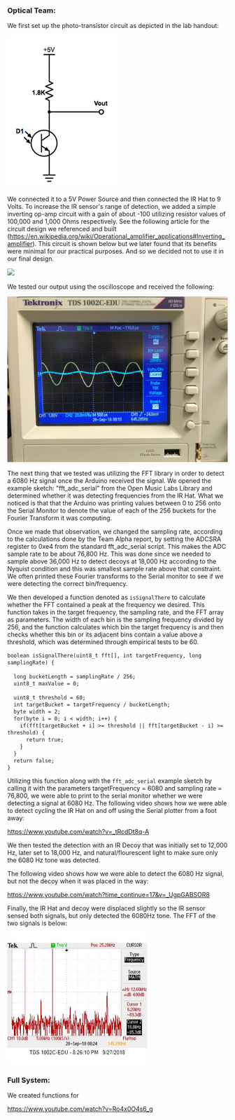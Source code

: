 ### Optical Team:

We first set up the photo-transistor circuit as depicted in the lab handout:

<img src=https://github.com/Blue9/ece3400-team20/blob/gh-pages/img/portfolio/phototransistor.png width=250>

We connected it to a 5V Power Source and then connected the IR Hat to 9 Volts. To increase the IR sensor's range of detection, we added a simple inverting op-amp circuit with a gain of about -100 utilizing resistor values of 100,000 and 1,000 Ohms respectively. See the following article for the circuit design we referenced and built (https://en.wikipedia.org/wiki/Operational_amplifier_applications#Inverting_amplifier). This circuit is shown below but we later found that its benefits were minimal for our practical purposes. And so we decided not to use it in our final design. 

<img src=https://github.com/Blue9/ece3400-team20/blob/gh-pages/img/portfolio/OpAmpCircuitOptical.PNG width=250>

We tested our output using the oscilloscope and received the following:

<img src= https://github.com/Blue9/ece3400-team20/blob/gh-pages/img/portfolio/Optical_Amplifier.jpg>

The next thing that we tested was utilizing the FFT library in order to detect a 6080 Hz signal once the Arduino received the signal. We opened the example sketch: "fft_adc_serial" from the Open Music Labs Library and determined whether it was detecting frequencies from the IR Hat. What we noticed is that that the Arduino was printing values between 0 to 256 onto the Serial Monitor to denote the value of each of the 256 buckets for the Fourier Transform it was computing. 

Once we made that observation, we changed the sampling rate, according to the calculations done by the Team Alpha report, by setting the ADCSRA register to 0xe4 from the standard fft_adc_serial script. This makes the ADC sample rate to be about 76,800 Hz. This was done since we needed to sample above 36,000 Hz to detect decoys at 18,000 Hz according to the Nyquist condition and this was smallest sample rate above that constraint. We often printed these Fourier transforms to the Serial monitor to see if we were detecting the correct bin/frequency.

We then developed a function denoted as `isSignalThere` to calculate whether the FFT contained a peak at the frequency we desired. This function takes in the target frequency, the sampling rate, and the FFT array as parameters. The width of each bin is the sampling frequency divided by 256, and the function calculates which bin the target frequency is and then checks whether this bin or its adjacent bins contain a value above a threshold, which was determined through empirical tests to be 60.  

```
boolean isSignalThere(uint8_t fft[], int targetFrequency, long samplingRate) {

  long bucketLength = samplingRate / 256;
  uint8_t maxValue = 0;
  
  uint8_t threshold = 60; 
  int targetBucket = targetFrequency / bucketLength;
  byte width = 2;
  for(byte i = 0; i < width; i++) {
    if(fft[targetBucket + i] >= threshold || fft[targetBucket - i] >= threshold) {
      return true;
    }
  }
  return false;
}
```

Utilizing this function along with the `fft_adc_serial` example sketch by calling it with the parameters targetFrequency = 6080 and sampling rate = 76,800, we were able to print to the serial monitor whether we were detecting a signal at 6080 Hz. The following video shows how we were able to detect cycling the IR Hat on and off using the Serial plotter from a foot away:

https://www.youtube.com/watch?v=_tRcdDt8q-A

We then tested the detection with an IR Decoy that was initially set to 12,000 Hz, later set to 18,000 Hz, and natural/flourescent light to make sure only the 6080 Hz tone was detected.

The following video shows how we were able to detect the 6080 Hz signal, but not the decoy when it was placed in the way:

https://www.youtube.com/watch?time_continue=17&v=_UgpGABSOR8


Finally, the IR Hat and decoy were displaced slightly so the IR sensor sensed both signals, but only detected the 6080Hz tone. The FFT of the two signals is below:

<img src= https://github.com/Blue9/ece3400-team20/blob/gh-pages/img/portfolio/fftpicopticalteam%20(1).jpg>

### Full System: ###

We created functions for 


https://www.youtube.com/watch?v=Ro4x0O4s6_g

